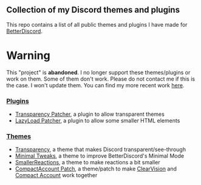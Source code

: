 ## Collection of my Discord themes and plugins

This repo contains a list of all public themes and plugins I have made for [BetterDiscord](https://betterdiscord.net/home/).

# Warning
This "project" is **abandoned**. I no longer support these themes/plugins or work on them. Some of them don't work. Please do not contact me if this is the case. I won't update them. You can find my more recent work [here](https://github.com/HoLLy-HaCKeR/DiscordCSS).

### [Plugins](Plugins)
* [Transparency Patcher](Plugins/transparency_patcher.md), a plugin to allow transparent themes
* [LazyLoad Patcher](Plugins/lazyload_patcher.md), a plugin to allow some smaller HTML elements

### [Themes](Themes)
* [Transparency](Themes/Transparency.md), a theme that makes Discord transparent/see-through
* [Minimal Tweaks](Themes/MinimalTweaks.md), a theme to improve BetterDiscord's Minimal Mode
* [SmallerReactions](Themes/SmallerReactions.md), a theme to make reactions a bit smaller
* [CompactAccount Patch](Themes/CompactAccount_Patch.md), a theme/patch to make [ClearVision](https://github.com/Zerthox/ClearVision) and [Compact Account](https://github.com/mrmaple240/betterdiscord-mini-themes/) work together
